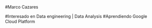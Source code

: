 
  #Marco Cazares 
  
  
  
  #Interesado en Data engineering | Data Analysis
  #Aprendiendo Google Cloud Platform
   

  
